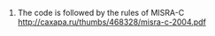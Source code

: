 

1) The code is followed by the rules of MISRA-C
http://caxapa.ru/thumbs/468328/misra-c-2004.pdf


